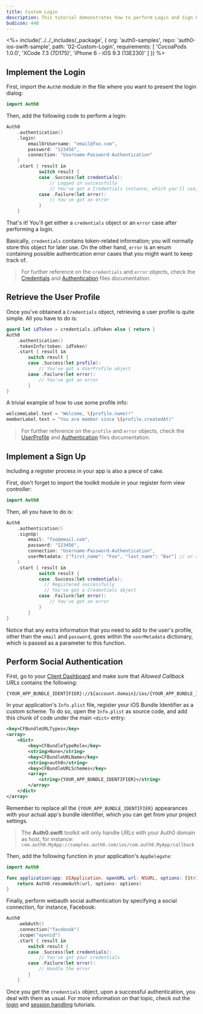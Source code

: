 ```yaml
---
title: Custom Login
description: This tutorial demonstrates how to perform Login and Sign Up by using your own View Controllers, without using the Lock widget interface.
budicon: 448
---
```


<%= include('../../_includes/_package', {
  org: 'auth0-samples',
  repo: 'auth0-ios-swift-sample',
  path: '02-Custom-Login',
  requirements: [
    'CocoaPods 1.0.0',
    'XCode 7.3 (7D175)',
    'iPhone 6 - iOS 9.3 (13E230)'
  ]
}) %>

## Implement the Login

First, import the `Auth0` module in the file where you want to present the login dialog:

```swift
import Auth0
```

Then, add the following code to perform a login:

```swift
Auth0
    .authentication()
    .login(
        emailOrUsername: "email@foo.com",
        password: "123456",
        connection: "Username-Password-Authentication"
    )
    .start { result in
            switch result {
            case .Success(let credentials):
                // Logged in successfully
                // You've got a Credentials instance, which you'll use, for example, to retrieve the User Profile
            case .Failure(let error):
                // You've got an error
            }
    }
```

That's it! You'll get either a `credentials` object or an `error` case after performing a login.

Basically, `credentials` contains token-related information; you will normally store this object for later use. On the other hand, `error` is an enum containing possible authentication error cases that you might want to keep track of.

> For further reference on the `credentials` and `error` objects, check the [Credentials](https://github.com/auth0/Auth0.swift/blob/master/Auth0/Authentication/Credentials.swift) and [Authentication](https://github.com/auth0/Auth0.swift/blob/master/Auth0/Authentication/Authentication.swift) files documentation.

## Retrieve the User Profile

Once you've obtained a `Credentials` object, retrieving a user profile is quite simple. All you have to do is:

```swift
guard let idToken = credentials.idToken else { return }
Auth0
    .authentication()
    .tokenInfo(token: idToken)
    .start { result in
        switch result {
        case .Success(let profile):
            // You've got a UserProfile object
        case .Failure(let error):
            // You've got an error
        }
}
```

A trivial example of how to use some profile info:

```swift
welcomeLabel.text = "Welcome, \(profile.name)!"
memberLabel.text = "You are member since \(profile.createdAt)"
```

> For further reference on the `profile` and `error` objects, check the [UserProfile](https://github.com/auth0/Auth0.swift/blob/master/Auth0/Authentication/UserProfile.swift) and [Authentication](https://github.com/auth0/Auth0.swift/blob/master/Auth0/Authentication/Authentication.swift) files documentation.

## Implement a Sign Up

Including a register process in your app is also a piece of cake.

First, don't forget to import the toolkit module in your register form view controller:

```swift
import Auth0
```

Then, all you have to do is:

```swift
Auth0
    .authentication()
    .signUp(
        email: "foo@email.com",
        password: "123456",
        connection: "Username-Password-Authentication",
        userMetadata: ["first_name": "Foo", "last_name": "Bar"] // or any extra user data you need
    )
    .start { result in
            switch result {
            case .Success(let credentials):
              // Registered successfully
              // You've got a Credentials object
            case .Failure(let error):
                // You've got an error
            }
        }
}
```

Notice that any extra information that you need to add to the user's profile, other than the `email` and `password`, goes within the `userMetadata` dictionary, which is passed as a parameter to this function.

## Perform Social Authentication

First, go to your [Client Dashboard](${manage_url}/#/applications/${account.clientId}/settings/${account.clientId}/settings) and make sure that *Allowed Callback URLs* contains the following:

```shell
{YOUR_APP_BUNDLE_IDENTIFIER}://${account.domain}/ios/{YOUR_APP_BUNDLE_IDENTIFIER}/callback
```

In your application's `Info.plist` file, register your iOS Bundle Identifier as a custom scheme. To do so, open the `Info.plist` as source code, and add this chunk of code under the main `<dict>` entry:

```xml
<key>CFBundleURLTypes</key>
<array>
    <dict>
        <key>CFBundleTypeRole</key>
        <string>None</string>
        <key>CFBundleURLName</key>
        <string>auth0</string>
        <key>CFBundleURLSchemes</key>
        <array>
            <string>{YOUR_APP_BUNDLE_IDENTIFIER}</string>
        </array>
    </dict>
</array>
```

Remember to replace all the `{YOUR_APP_BUNDLE_IDENTIFIER}` appearances with your actual app's bundle identifier, which you can get from your project settings.

> The **Auth0.swift** toolkit will only handle URLs with your Auth0 domain as host, for instance: `com.auth0.MyApp://samples.auth0.com/ios/com.auth0.MyApp/callback`

Then, add the following function in your application's `AppDelegate`:

```swift
import Auth0
```

```swift
func application(app: UIApplication, openURL url: NSURL, options: [String : AnyObject]) -> Bool {
    return Auth0.resumeAuth(url, options: options)
}
```

Finally, perform webauth social authentication by specifying a social connection, for instance, Facebook:

```swift
Auth0
    .webAuth()
    .connection("facebook")
    .scope("openid")
    .start { result in
        switch result {
        case .Success(let credentials):
            // You've got your credentials
        case .Failure(let error):
            // Handle the error
        }
    }
```

Once you get the `credentials` object, upon a successful authentication, you deal with them as usual. For more information on that topic, check out the [login](01-login) and [session handling](session-handling) tutorials.
